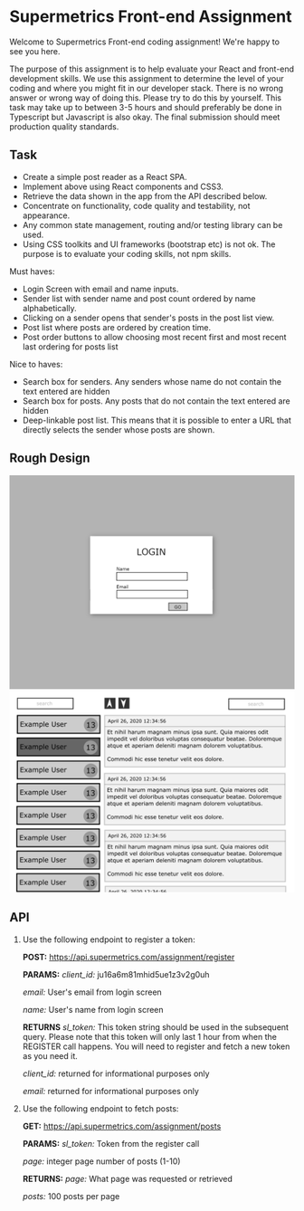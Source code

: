 # Supermetrics Front-end Assignment

Welcome to Supermetrics Front-end coding assignment! We're happy to see you here. 

The purpose of this assignment is to help evaluate your React and front-end development skills. We use this assignment to determine the level of your coding and where you might fit in our developer stack. There is no wrong answer or wrong way of doing this. Please try to do this by yourself. This task may take up to between 3-5 hours and should preferably be done in Typescript but Javascript is also okay. The final submission should meet production quality standards.

## Task

- Create a simple post reader as a React SPA.
- Implement above using React components and CSS3.
- Retrieve the data shown in the app from the API described below.
- Concentrate on functionality, code quality and testability, not appearance.
- Any common state management, routing and/or testing library can be used.
- Using CSS toolkits and UI frameworks (bootstrap etc) is not ok. The purpose is to evaluate your coding skills, not npm skills.

Must haves:
- Login Screen with email and name inputs.
- Sender list with sender name and post count ordered by name alphabetically. 
- Clicking on a sender opens that sender's posts in the post list view.
- Post list where posts are ordered by creation time.
- Post order buttons to allow choosing most recent first and most recent last ordering for posts list

Nice to haves:
- Search box for senders. Any senders whose name do not contain the text entered are hidden
- Search box for posts. Any posts that do not contain the text entered are hidden
- Deep-linkable post list. This means that it is possible to enter a URL that directly selects the sender whose posts are shown.

## Rough Design
![Login Screen](./readme-images/login.png)
![Posts Screen](./readme-images/posts.png)

## API

1. Use the following endpoint to register a token:

    **POST:** https://api.supermetrics.com/assignment/register

    **PARAMS:**
    *client_id:* ju16a6m81mhid5ue1z3v2g0uh
 
    *email:* User's email from login screen
 
    *name:* User's name from login screen

    **RETURNS**
    *sl_token:* This token string should be used in the subsequent query. Please note that this token will only last 1 hour from when the REGISTER call happens. You will need to register and fetch a new token as you need it.
 
    *client_id:* returned for informational purposes only
 
    *email:* returned for informational purposes only

1. Use the following endpoint to fetch posts:

    **GET:** https://api.supermetrics.com/assignment/posts

    **PARAMS:**
    *sl_token:* Token from the register call
 
    *page:* integer page number of posts (1-10)

    **RETURNS:**
    *page:* What page was requested or retrieved
 
    *posts:* 100 posts per page